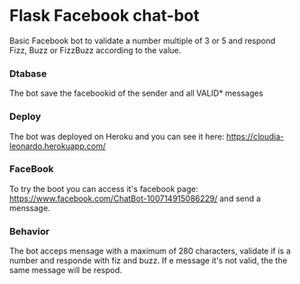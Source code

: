 # Flask Facebook chat-bot
Basic Facebook bot to validate a number multiple of 3 or 5 and respond Fizz, Buzz or FizzBuzz according to the value.

### Dtabase
The bot save the facebookid of the sender and all VALID* messages

### Deploy
The bot was deployed on Heroku and you can see it here: https://cloudia-leonardo.herokuapp.com/

### FaceBook
To try the boot you can access it's facebook page: https://www.facebook.com/ChatBot-100714915086229/ and send a menssage.

### Behavior
The bot acceps mensage with a maximum of 280 characters, validate if is a number and responde with fiz and buzz. If e message it's not valid, the the same message will be respod.
